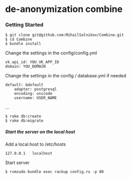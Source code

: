 # de-anonymization combine

### Getting Started
    $ git clone git@github.com:MihailSalnikov/Combine.git
    $ cd Combine
    $ bundle install
Change the settings in the config/config.yml
    
    vk_api_id: YOU_VK_APP_ID 
    domain: YOU_DOMAIN
Change the settings in the config / database.yml if needed
    
    default: &default
        adapter: postgresql
        encoding: unicode
        username: USER_NAME
...
    
    $ rake db:create
    $ rake db:migrate

##### Start the server on the local host
Add a local.host to /etc/hosts
    
    127.0.0.1	localhost

Start server

    $ rvmsudo bundle exec rackup config.ru -p 80

